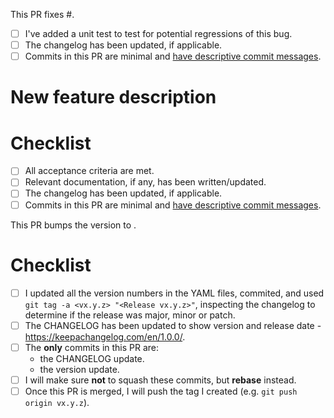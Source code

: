 <!-- When fixing a bug: -->

This PR fixes #<issue ID>.

- [ ] I've added a unit test to test for potential regressions of this bug.
- [ ] The changelog has been updated, if applicable.
- [ ] Commits in this PR are minimal and [have descriptive commit messages](https://chris.beams.io/posts/git-commit/).

<!-- When adding a new feature: -->

# New feature description

# Checklist

- [ ] All acceptance criteria are met.
- [ ] Relevant documentation, if any, has been written/updated.
- [ ] The changelog has been updated, if applicable.
- [ ] Commits in this PR are minimal and [have descriptive commit messages](https://chris.beams.io/posts/git-commit/).

<!-- When cutting a release: -->

This PR bumps the version to <version number>.

# Checklist

- [ ] I updated all the version numbers in the YAML files, commited, and used `git tag -a <vx.y.z> "<Release vx.y.z>"`, inspecting the changelog to determine if the release was major, minor or patch.
- [ ] The CHANGELOG has been updated to show version and release date - https://keepachangelog.com/en/1.0.0/.
- [ ] The **only** commits in this PR are:
  - the CHANGELOG update.
  - the version update.
- [ ] I will make sure **not** to squash these commits, but **rebase** instead.
- [ ] Once this PR is merged, I will push the tag I created (e.g. `git push origin vx.y.z`).

